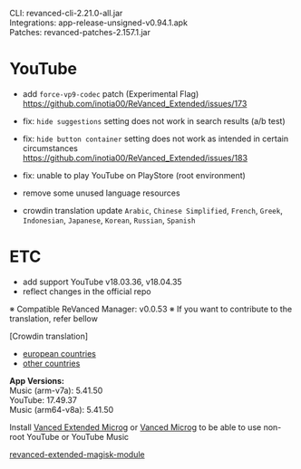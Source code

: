 CLI: revanced-cli-2.21.0-all.jar  
Integrations: app-release-unsigned-v0.94.1.apk  
Patches: revanced-patches-2.157.1.jar  

YouTube
==
- add `force-vp9-codec` patch (Experimental Flag) https://github.com/inotia00/ReVanced_Extended/issues/173
- fix: `hide suggestions` setting does not work in search results (a/b test)
- fix: `hide button container` setting does not work as intended in certain circumstances https://github.com/inotia00/ReVanced_Extended/issues/183
- fix: unable to play YouTube on PlayStore (root environment)
- remove some unused language resources

- crowdin translation update
`Arabic`, `Chinese Simplified`, `French`, `Greek`, `Indonesian`, `Japanese`, `Korean`, `Russian`, `Spanish`

ETC
==
- add support YouTube v18.03.36, v18.04.35
- reflect changes in the official repo

※ Compatible ReVanced Manager: v0.0.53
※ If you want to contribute to the translation, refer bellow

[Crowdin translation]
- [european countries](https://crowdin.com/project/revancedextendedeu)
- [other countries](https://crowdin.com/project/revancedextended)
  
**App Versions:**  
Music (arm-v7a): 5.41.50  
YouTube: 17.49.37  
Music (arm64-v8a): 5.41.50  

Install [Vanced Extended Microg](https://github.com/inotia00/VancedMicroG/releases) or [Vanced Microg](https://github.com/TeamVanced/VancedMicroG/releases) to be able to use non-root YouTube or YouTube Music  

[revanced-extended-magisk-module](https://github.com/MatadorProBr/revanced-extended-magisk-module)  
